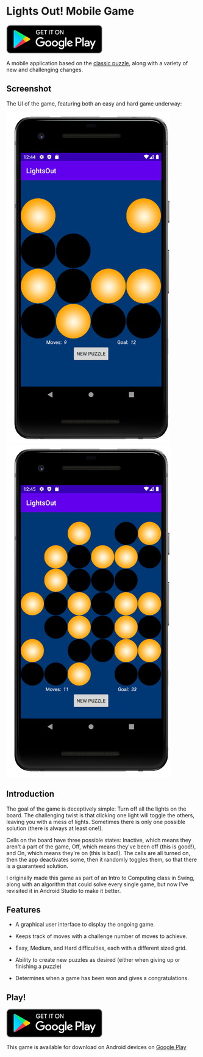 # Lights Out! Mobile Game

[![Foo](images/google-play-badge-small.png)](https://play.google.com/store/apps/details?id=app.game.lightsout)

A mobile application based on the [classic puzzle](https://en.wikipedia.org/wiki/Lights_Out_(game)), along with a variety of new and challenging changes.

## Screenshot

The UI of the game, featuring both an easy and hard game underway: 

![Image of Windows Form](images/Capture.PNG)
![Image of Windows Form](images/Capture2.PNG)

## Introduction

The goal of the game is deceptively simple: Turn off all the lights on the board. The challenging twist is that clicking one light will toggle the others, leaving you with a mess of lights. Sometimes there is only one possible solution (there is always at least one!).

Cells on the board have three possible states: Inactive, which means they aren't a part of the game, Off, which means they've been off (this is good!), and On, which means they're on (this is bad!). The cells are all turned on, then the app deactivates some, then it randomly toggles them, so that there is a guaranteed solution.

I originally made this game as part of an Intro to Computing class in Swing, along with an algorithm that could solve every single game, but now I've revisited it in Android Studio to make it better.

## Features

* A graphical user interface to display the ongoing game.

* Keeps track of moves with a challenge number of moves to achieve.

* Easy, Medium, and Hard difficulties, each with a different sized grid.

* Ability to create new puzzles as desired (either when giving up or finishing a puzzle)

* Determines when a game has been won and gives a congratulations.

## Play!

[![Foo](images/google-play-badge-small.png)](https://play.google.com/store/apps/details?id=app.game.lightsout)

This game is available for download on Android devices on [Google Play](https://play.google.com/store/apps/details?id=app.game.lightsout)